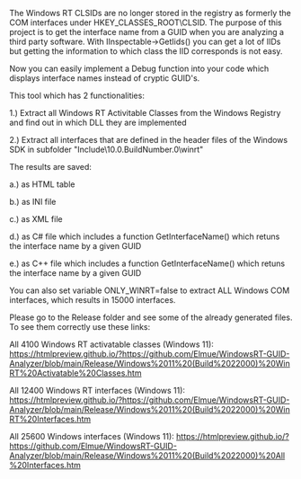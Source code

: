 The Windows RT CLSIDs are no longer stored in the registry as formerly the COM interfaces under HKEY_CLASSES_ROOT\CLSID.
The purpose of this project is to get the interface name from a GUID when you are analyzing a third party software.
With IInspectable->GetIids() you can get a lot of IIDs but getting the information to which class the IID corresponds is not easy.

Now you can easily implement a Debug function into your code which displays interface names instead of cryptic GUID's.

This tool which has 2 functionalities:

1.) Extract all Windows RT Activitable Classes from the Windows Registry and find out in which DLL they are implemented

2.) Extract all interfaces that are defined in the header files of the Windows SDK in subfolder "Include\10.0.BuildNumber.0\winrt"

The results are saved:

a.) as HTML table

b.) as INI file

c.) as XML file

d.) as C# file which includes a function GetInterfaceName() which retuns the interface name by a given GUID

e.) as C++ file which includes a function GetInterfaceName() which retuns the interface name by a given GUID

You can also set variable ONLY_WINRT=false to extract ALL Windows COM interfaces, which results in 15000 interfaces.

Please go to the Release folder and see some of the already generated files.
To see them correctly use these links:

All 4100 Windows RT activatable classes (Windows 11):
https://htmlpreview.github.io/?https://github.com/Elmue/WindowsRT-GUID-Analyzer/blob/main/Release/Windows%2011%20(Build%2022000)%20WinRT%20Activatable%20Classes.htm

All 12400 Windows RT interfaces (Windows 11):
https://htmlpreview.github.io/?https://github.com/Elmue/WindowsRT-GUID-Analyzer/blob/main/Release/Windows%2011%20(Build%2022000)%20WinRT%20Interfaces.htm

All 25600 Windows interfaces (Windows 11):
https://htmlpreview.github.io/?https://github.com/Elmue/WindowsRT-GUID-Analyzer/blob/main/Release/Windows%2011%20(Build%2022000)%20All%20Interfaces.htm


